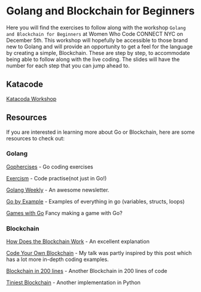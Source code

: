 # Golang and Blockchain for Beginners

Here you will find the exercises to follow along with the workshop `Golang and Blockchain for Beginners` at Women Who Code CONNECT NYC on December 5th. This workshop will hopefully be accessible to those brand new to Golang and will provide an opportunity to get a feel for the language by creating a simple, Blockchain. These are step by step, to accommodate being able to follow along with the live coding. The slides will have the number for each step that you can jump ahead to.

## Katacode

[Katacoda Workshop](http://bit.ly/2OCaB4O)

## Resources

If you are interested in learning more about Go or Blockchain, here are some resources to check out:

### Golang

[Gophercises](https://gophercises.com/) - Go coding exercises

[Exercism](https://exercism.io/) - Code practise(not just in Go!)

[Golang Weekly](https://golangweekly.com/) - An awesome newsletter.

[Go by Example](https://gobyexample.com/) - Examples of everything in go (variables, structs, loops)

[Games with Go](https://gameswithgo.org/) Fancy making a game with Go?

### Blockchain

[How Does the Blockchain Work](https://onezero.medium.com/how-does-the-blockchain-work-98c8cd01d2ae) - An excellent explanation

[Code Your Own Blockchain](https://medium.com/@mycoralhealth/code-your-own-blockchain-in-less-than-200-lines-of-go-e296282bcffc) - My talk was partly inspired by this post which has a lot more in-depth coding examples.

[Blockchain in 200 lines](https://medium.com/@lhartikk/a-blockchain-in-200-lines-of-code-963cc1cc0e54) - Another Blockchain in 200 lines of code

[Tiniest Blockchain](https://medium.com/crypto-currently/lets-build-the-tiniest-blockchain-e70965a248b) - Another implementation in Python
